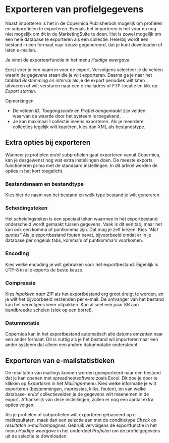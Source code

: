 # Exporteren van profielgegevens
Naast importeren is het in de Copernica Publisherook mogelijk om profielen en subprofielen te exporteren. Evenals het importeren is het voor nu nog niet mogelijk om dit in de MarketingSuite te doen. Het is zowel mogelijk om een hele database te exporteren als een collectie. Heierbij wordt een bestand in een formaat naar keuze gegenereerd, dat je kunt downloaden of laten e-mailen.

Je vindt de exporteerfunctie in het menu *Huidige weergave*.

Eerst voer je een naam in voor de export. Vervolgens selecteer je de velden waarin de gegevens staan die je wilt exporteren. Daarna ga je naar het tabblad *Bestemming en interval* als je de export periodiek wilt laten uitvoeren of wilt versturen naar een e-mailadres of FTP-locatie en klik op *Export starten*.

Opmerkingen
- De velden *ID*, *Toegangscode* en *Profiel aangemaakt* zijn velden waarvan de waarde door het systeem is toegekend.
- Je kan maximaal 1 collectie ineens exporteren. Als je meerdere collecties tegelijk wilt kopiëren, kies dan XML als bestandstype.

## Extra opties bij exporteren
Wanneer je profielen en/of subprofielen gaat exporteren vanuit Copernica, kan je desgewenst nog wat extra instellingen doen. De meeste exports functioneren prima met de standaard instellingen. In dit artikel worden de opties in het kort toegelicht.

### Bestandsnaam en bestandtype
Kies hier de naam van het bestand en welk type bestand je wilt genereren.

### Scheidingsteken
Het scheidingsteken is een speciaal teken waarmee in het exportbestand onderscheid wordt gemaakt tussen gegevens. Vaak is dit een tab, maar het kan ook een komma of puntkomma zijn. Dat mag je zelf kiezen. Kies *"Met quotes"* Als je exportbestand fouten bevat, bijvoorbeeld omdat er in je database per ongeluk tabs, komma's of puntkomma's voorkomen.

### Encoding
Kies welke encoding je wilt gebruiken voor het exportbestand. Eigenlijk is UTF-8 in alle exports de beste keuze.

### Compressie
Kies *inpakken naar ZIP* als het exportbestand erg groot dreigt te worden, en je wilt het bijvoorbeeld verzenden per e-mail. De ontvanger van het bestand kan het vervolgens weer uitpakken. Kan al snel een paar KB aan bandbreedte schelen (slok op een borrel).

### Datumnotatie
Copernica kan in het exportbestand automatisch alle datums omzetten naar een ander formaat. Dit is nuttig als je het bestand wil importeren naar een ander systeem dat alleen een andere datumnotatie ondersteunt.

## Exporteren van e-mailstatistieken
De resultaten van mailings kunnen worden geexporteerd naar een bestand dat je kan openen met spreadheetsoftware zoals Excel. Dit doe je door te klikken op *Exporteren* in het *Mailings*-menu. Kies welke informatie je wilt exporteren (bestemmingen, impressies, kliks, fouten), en van welke database- en/of collectievelden je de gegevens wilt meenemen in de export. Afhankelijk van deze instellingen, zullen er nog een aantal extra opties volgen.

Als je profielen of subprofielen wilt exporteren gebaseerd op e-mailresultaten, maak dan een selectie aan met de conditietype *Check op resultaten e-mailcampagnes*. Gebruik vervolgens de exportfunctie in het menu *Huidige weergave* in het onderdeel *Profielen* om de profielgegevens uit de selectie te downloaden.
